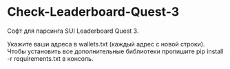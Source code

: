 # Check-Leaderboard-Quest-3

Софт для парсинга SUI Leaderboard Quest 3.

Укажите ваши адреса в wallets.txt (каждый адрес с новой строки). 
Чтобы установить все дополнительные библиотеки пропишите pip install -r requirements.txt в консоль.
